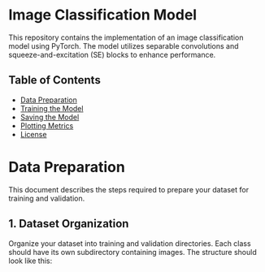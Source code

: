 # Image Classification Model

This repository contains the implementation of an image classification model using PyTorch. The model utilizes separable convolutions and squeeze-and-excitation (SE) blocks to enhance performance.

## Table of Contents

- [Data Preparation](#data-preparation)
- [Training the Model](#training-the-model)
- [Saving the Model](#saving-the-model)
- [Plotting Metrics](#plotting-metrics)
- [License](#license)


# Data Preparation

This document describes the steps required to prepare your dataset for training and validation.

## 1. Dataset Organization

Organize your dataset into training and validation directories. Each class should have its own subdirectory containing images. The structure should look like this:

